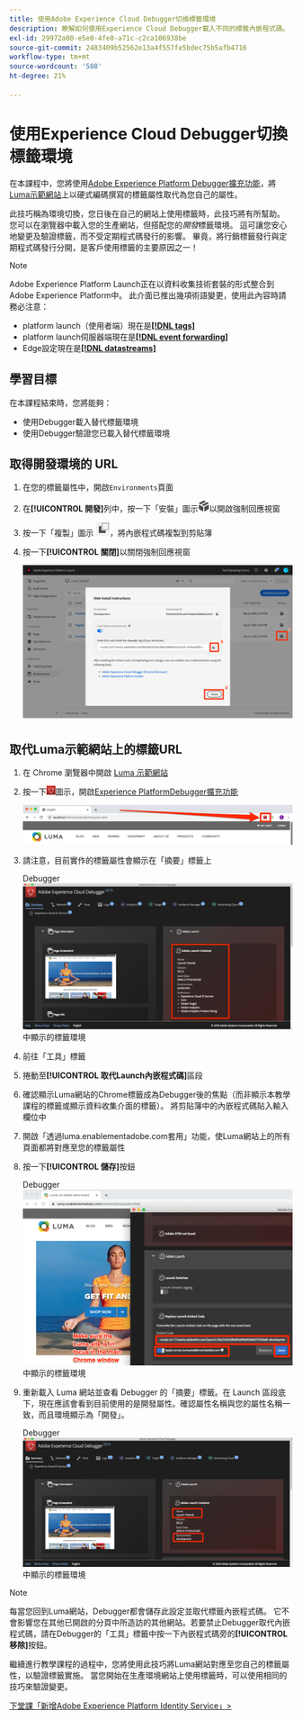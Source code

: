```yaml
---
title: 使用Adobe Experience Cloud Debugger切換標籤環境
description: 瞭解如何使用Experience Cloud Debugger載入不同的標籤內嵌程式碼。 本課程屬於「在網站中實作Experience Cloud」教學課程的一部分。
exl-id: 29972a00-e5e0-4fe0-a71c-c2ca106938be
source-git-commit: 2483409b52562e13a4f557fe5bdec75b5afb4716
workflow-type: tm+mt
source-wordcount: '588'
ht-degree: 21%

---
```


# 使用Experience Cloud Debugger切換標籤環境

在本課程中，您將使用[Adobe Experience Platform Debugger擴充功能](https://chromewebstore.google.com/detail/adobe-experience-platform/bfnnokhpnncpkdmbokanobigaccjkpob)，將[Luma示範網站](https://luma.enablementadobe.com/content/luma/us/en.html)上以硬式編碼撰寫的標籤屬性取代為您自己的屬性。

此技巧稱為環境切換，您日後在自己的網站上使用標籤時，此技巧將有所幫助。 您可以在瀏覽器中載入您的生產網站，但搭配您的&#x200B;*開發*&#x200B;標籤環境。 這可讓您安心地變更及驗證標籤，而不受定期程式碼發行的影響。  畢竟，將行銷標籤發行與定期程式碼發行分開，是客戶使用標籤的主要原因之一！

>[!NOTE]
>
>Adobe Experience Platform Launch正在以資料收集技術套裝的形式整合到Adobe Experience Platform中。 此介面已推出幾項術語變更，使用此內容時請務必注意：
>
> * platform launch（使用者端）現在是&#x200B;**[[!DNL tags]](https://experienceleague.adobe.com/docs/experience-platform/tags/home.html?lang=zh-Hant)**
> * platform launch伺服器端現在是&#x200B;**[[!DNL event forwarding]](https://experienceleague.adobe.com/docs/experience-platform/tags/event-forwarding/overview.html?lang=zh-Hant)**
> * Edge設定現在是&#x200B;**[[!DNL datastreams]](https://experienceleague.adobe.com/docs/experience-platform/edge/fundamentals/datastreams.html?lang=zh-Hant)**

## 學習目標

在本課程結束時，您將能夠：

* 使用Debugger載入替代標籤環境
* 使用Debugger驗證您已載入替代標籤環境

## 取得開發環境的 URL

1. 在您的標籤屬性中，開啟`Environments`頁面

1. 在&#x200B;**[!UICONTROL 開發]**&#x200B;列中，按一下「安裝」圖示![安裝圖示](images/launch-installIcon.png)以開啟強制回應視窗

1. 按一下「複製」圖示 ![「複製」圖示](images/launch-copyIcon.png)，將內嵌程式碼複製到剪貼簿

1. 按一下&#x200B;**[!UICONTROL 關閉]**&#x200B;以關閉強制回應視窗

   ![「安裝」圖示](images/launch-copyInstallCode.png)

## 取代Luma示範網站上的標籤URL

1. 在 Chrome 瀏覽器中開啟 [Luma 示範網站](https://luma.enablementadobe.com/content/luma/us/en.html)

1. 按一下![Debugger圖示](images/icon-debugger.png)圖示，開啟[Experience PlatformDebugger擴充功能](https://chromewebstore.google.com/detail/adobe-experience-platform/bfnnokhpnncpkdmbokanobigaccjkpob)

   ![按一下 Experience Cloud Debugger 圖示](images/switchEnvironments-openDebugger.png)

1. 請注意，目前實作的標籤屬性會顯示在「摘要」標籤上

   Debugger![&#128279;](images/switchEnvironments-debuggerOnWeRetail-prod.png)中顯示的標籤環境

1. 前往「工具」標籤
1. 捲動至&#x200B;**[!UICONTROL 取代Launch內嵌程式碼]**&#x200B;區段
1. 確認顯示Luma網站的Chrome標籤成為Debugger後的焦點（而非顯示本教學課程的標籤或顯示資料收集介面的標籤）。  將剪貼簿中的內嵌程式碼貼入輸入欄位中
1. 開啟「透過luma.enablementadobe.com套用」功能，使Luma網站上的所有頁面都將對應至您的標籤屬性
1. 按一下&#x200B;**[!UICONTROL 儲存]**&#x200B;按鈕

   Debugger![&#128279;](images/switchEnvironments-debugger-save.png)中顯示的標籤環境

1. 重新載入 Luma 網站並查看 Debugger 的「摘要」標籤。在 Launch 區段底下，現在應該會看到目前使用的是開發屬性。確認屬性名稱與您的屬性名稱一致，而且環境顯示為「開發」。

   Debugger![&#128279;](images/switchEnvironments-debuggerOnWeRetail.png)中顯示的標籤環境

>[!NOTE]
>
>每當您回到Luma網站，Debugger都會儲存此設定並取代標籤內嵌程式碼。 它不會影響您在其他已開啟的分頁中所造訪的其他網站。若要禁止Debugger取代內嵌程式碼，請在Debugger的「工具」標籤中按一下內嵌程式碼旁的&#x200B;**[!UICONTROL 移除]**&#x200B;按鈕。

繼續進行教學課程的過程中，您將使用此技巧將Luma網站對應至您自己的標籤屬性，以驗證標籤實施。 當您開始在生產環境網站上使用標籤時，可以使用相同的技巧來驗證變更。

[下堂課「新增Adobe Experience Platform Identity Service」>](id-service.md)
